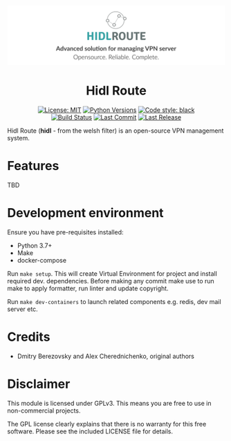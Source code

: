 ![HidlRoute Cover Picture](https://raw.githubusercontent.com/HidlRoute/hidlroute-server/master/docs/assets/cover-picture.png "HidlRoute Cover Picture")

<h1 align="center">Hidl Route</h1>
<p align="center">
<a href="https://pypi.org/project/hidlroute-server/"><img src="https://img.shields.io/pypi/l/hidlroute-server?style=for-the-badge" title="License: MIT"/></a> 
<a href="https://pypi.org/project/hidlroute-server/"><img src="https://img.shields.io/pypi/pyversions/hidlroute-server?style=for-the-badge" title="Python Versions"/></a> 
<a href="https://github.com/psf/black/"><img src="https://img.shields.io/badge/Code%20Style-black-black?style=for-the-badge" title="Code style: black"/></a>
<br>
<a href="https://github.com/hidlroute/hidlroute-server/actions/workflows/sanity-check.yml"><img src="https://img.shields.io/github/workflow/status/hidlroute/hidlroute-server/Sanity%20Check?style=for-the-badge" title="Build Status"/></a>
<a href="https://github.com/hidlroute/hidlroute-server/"><img src="https://img.shields.io/github/last-commit/hidlroute/hidlroute-server?style=for-the-badge" title="Last Commit"/></a> 
<a href="https://github.com/hidlroute/hidlroute-server/releases/"><img src="https://img.shields.io/github/release-date/hidlroute/hidlroute-server?style=for-the-badge" title="Last Release"/></a> 
</p>

Hidl Route (**hidl** - from the welsh filter) is an open-source VPN management system.

# Features

TBD

# Development environment

Ensure you have pre-requisites installed:

* Python 3.7+
* Make
* docker-compose

Run `make setup`. This will create Virtual Environment for project and install required dev. dependencies. Before making
any commit make use to run make to apply formatter, run linter and update copyright.

Run `make dev-containers` to launch related components e.g. redis, dev mail server etc.

# Credits

* Dmitry Berezovsky and Alex Cherednichenko, original authors

# Disclaimer

This module is licensed under GPLv3. This means you are free to use in non-commercial projects.

The GPL license clearly explains that there is no warranty for this free software. Please see the included LICENSE file
for details.
